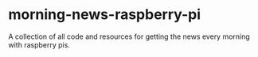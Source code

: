 # morning-news-raspberry-pi
A collection of all code and resources for getting the news every morning with raspberry pis.
